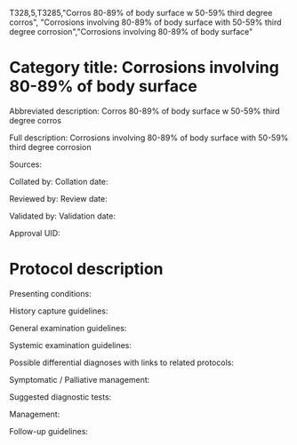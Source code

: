 T328,5,T3285,"Corros 80-89% of body surface w 50-59% third degree corros", "Corrosions involving 80-89% of body surface with 50-59% third degree corrosion","Corrosions involving 80-89% of body surface"
# Category title: Corrosions involving 80-89% of body surface

Abbreviated description: Corros 80-89% of body surface w 50-59% third degree corros

Full description: Corrosions involving 80-89% of body surface with 50-59% third degree corrosion

Sources:

Collated by:
Collation date:

Reviewed by:
Review date:

Validated by:
Validation date:

Approval UID:

# Protocol description

Presenting conditions:

History capture guidelines:

General examination guidelines:

Systemic examination guidelines:

Possible differential diagnoses with links to related protocols:

Symptomatic / Palliative management:

Suggested diagnostic tests:

Management:

Follow-up guidelines:
